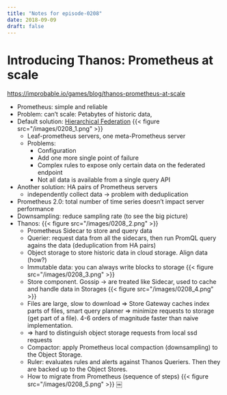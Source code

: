 ```yaml
---
title: "Notes for episode-0208"
date: 2018-09-09
draft: false
---
```



# Introducing Thanos: Prometheus at scale
https://improbable.io/games/blog/thanos-prometheus-at-scale

- Prometheus: simple and reliable
- Problem: can’t scale: Petabytes of historic data,
- Default solution: [Hierarchical Federation](https://github.com/prometheus/prometheus/blob/master/docs/federation.md#hierarchical-federation)
    {{< figure src="/images/0208_1.png" >}}
    - Leaf-prometheus servers, one meta-Prometheus server
    - Problems:
        - Configuration
        - Add  one more single point of failure
        - Complex rules to expose only certain data on the federated endpoint
        - Not all data is available from a single query API
- Another solution: HA pairs of Prometheus servers
    - independently collect data -> problem with deduplication
- Prometheus 2.0: total number of time series doesn’t impact server performance
- Downsampling: reduce sampling rate (to see the big picture)
- Thanos:
    {{< figure src="/images/0208_2.png" >}}
    - Prometheus Sidecar to store and query data
    - Querier: request data from all the sidecars, then run PromQL query agains the data (deduplication from HA pairs)
    - Object storage to store historic data in cloud storage. Align data (how?)
    - Immutable data: you can always write blocks to storage
    {{< figure src="/images/0208_3.png" >}}
    - Store component. Gossip -> are treated like Sidecar, used to cache and handle data in Storages
    {{< figure src="/images/0208_4.png" >}}
    - Files are large, slow to download => Store Gateway caches index parts of files, smart query planner => minimize requests to storage (get part of a file). 4-6 orders of magnitude faster than naive implementation.
    - => hard to distinguish object storage requests from local ssd requests
    - Compactor: apply Prometheus local compaction (downsampling) to the Object Storage.
    - Ruler: evaluates rules and alerts against Thanos Queriers. Then they are backed up to the Object Stores.
    - How to migrate from Prometheus (sequence of steps)
    {{< figure src="/images/0208_5.png" >}}
￼


